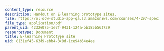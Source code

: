```yaml
---
content_type: resource
description: Handout on E-learning prototype sites.
file: https://ol-ocw-studio-app-qa.s3.amazonaws.com/courses/4-297-special-problems-in-architecture-studies-fall-2000/8131ef4563d9ebb43c8d1ce94b64e4ee_ELearning.pdf
file_type: application/pdf
parent_uid: 42326075-1e7f-9431-124a-bb185b563729
resourcetype: Document
title: E-learning Prototype site
uid: 8131ef45-63d9-ebb4-3c8d-1ce94b64e4ee
---
```

